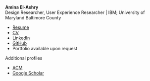 **Amina El-Ashry**  
Design Researcher, User Experience Researcher | IBM; University of Maryland Baltimore County 

- [Resume](https://drive.google.com/file/d/1unvh3vx_jvgjUedMtX14WyfgxjBtvFOr/view?usp=sharing)  
- [CV](https://drive.google.com/file/d/1jaifXlix_RBo-H4c0Eq_DveXlEXUoz7z/view?usp=sharing)  
- [LinkedIn](https://www.linkedin.com/in/amina-el-ashry/)
- [GitHub](https://github.com/aminaelashry?tab=repositories)
- Portfolio available upon request  


Additional profiles 
- [ACM](https://dl.acm.org/profile/99659904727)
- [Google Scholar](https://scholar.google.com/citations?user=bg1tSYAAAAAJ&hl=en)
